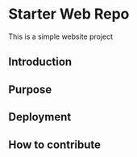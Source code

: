 # Starter Web Repo

This is a simple website project

## Introduction

## Purpose

## Deployment

## How to contribute
